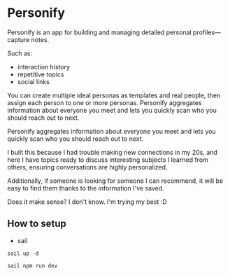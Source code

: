 # Personify

Personify is an app for building and managing detailed personal profiles—capture notes.

Such as:
- interaction history  
- repetitive topics  
- social links  

You can create multiple ideal personas as templates and real people, then assign each person to one or more personas. Personify aggregates information about everyone you meet and lets you quickly scan who you should reach out to next.

Personify aggregates information about everyone you meet and lets you quickly scan who you should reach out to next. 

I built this because I had trouble making new connections in my 20s, and here I have topics ready to discuss interesting subjects I learned from others, ensuring conversations are highly personalized. 

Additionally, if someone is looking for someone I can recommend, it will be easy to find them thanks to the information I've saved.

Does it make sense? I don't know. I'm trying my best :D

## How to setup

- sail
```
sail up -d

sail npm run dev
```

